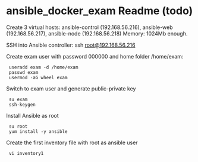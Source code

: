 # ansible_docker_exam Readme (todo)

Create 3 virtual hosts: ansible-control (192.168.56.216), ansible-web (192.168.56.217), ansible-node (192.168.56.218)
Memory: 1024Mb enough.

SSH into Ansible controller: 
     ssh root@192.168.56.216
     
Create exam user with password 000000 and home folder /home/exam:
    
     useradd exam -d /home/exam
     passwd exam
     usermod -aG wheel exam
     
Switch to exam user and generate public-private key
     
     su exam
     ssh-keygen
     
Install Ansible as root

     su root
     yum install -y ansible
     
Create the first inventory file with root as ansible user

     vi inventory1
     







